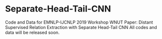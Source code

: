 # Separate-Head-Tail-CNN
Code and Data for EMNLP-IJCNLP 2019 Workshop WNUT Paper: Distant Supervised Relation Extraction with Separate Head-Tail CNN
All codes and data will be released soon.
